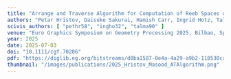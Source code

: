 ```yaml
---
title: "Arrange and Traverse Algorithm for Computation of Reeb Spaces of Piecewise Linear Maps"
authors: "Petar Hristov, Daisuke Sakurai, Hamish Carr, Ingrid Hotz, Talha Bin Masood"
scivis_authors: [ "pethr58", "ingho32", "talma90" ]
venue: "Euro Graphics Symposium on Geometry Processing 2025, Bilbao, Spain. Computer Graphics Forum, 44(5), e70206."
year: 2025
date: 2025-07-03
doi: "10.1111/cgf.70206"
pdf: "https://diglib.eg.org/bitstreams/d0ba1587-0e4a-4a29-a9b2-118530cacbe1/download"
thumbnail: "/images/publications/2025_Hristov_Masood_ATAlgorithm.png"
---
```

